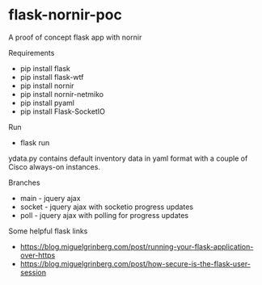 # flask-nornir-poc
A proof of concept flask app with nornir

Requirements

- pip install flask
- pip install flask-wtf
- pip install nornir
- pip install nornir-netmiko
- pip install pyaml
- pip install Flask-SocketIO

Run

- flask run

ydata.py contains default inventory data in yaml format with a couple of Cisco always-on instances.

Branches

- main - jquery ajax
- socket - jquery ajax with socketio progress updates
- poll - jquery ajax with polling for progress updates

Some helpful flask links

- https://blog.miguelgrinberg.com/post/running-your-flask-application-over-https
- https://blog.miguelgrinberg.com/post/how-secure-is-the-flask-user-session
